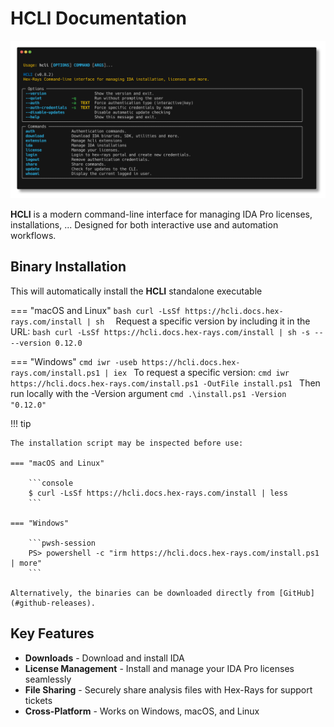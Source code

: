 # HCLI Documentation

![](assets/screenshot.png)

**HCLI** is a modern command-line interface for managing IDA Pro licenses, installations, ... Designed for both interactive use and automation workflows.

## Binary Installation

This will automatically install the **HCLI** standalone executable

=== "macOS and Linux"
    ```bash
    curl -LsSf https://hcli.docs.hex-rays.com/install | sh 
    ```
    Request a specific version by including it in the URL:
    ```bash
    curl -LsSf https://hcli.docs.hex-rays.com/install | sh -s -- --version 0.12.0
    ```

=== "Windows"
    ```cmd
    iwr -useb https://hcli.docs.hex-rays.com/install.ps1 | iex
    ```
    To request a specific version: 
    ```cmd
    iwr https://hcli.docs.hex-rays.com/install.ps1 -OutFile install.ps1
    ```
    Then run locally with the -Version argument 
    ```cmd
    .\install.ps1 -Version "0.12.0"
    ```

!!! tip

    The installation script may be inspected before use:

    === "macOS and Linux"

        ```console
        $ curl -LsSf https://hcli.docs.hex-rays.com/install | less
        ```

    === "Windows"

        ```pwsh-session
        PS> powershell -c "irm https://hcli.docs.hex-rays.com/install.ps1 | more"
        ```

    Alternatively, the binaries can be downloaded directly from [GitHub](#github-releases).

## Key Features

- **Downloads** - Download and install IDA   
- **License Management** - Install and manage your IDA Pro licenses seamlessly  
- **File Sharing** - Securely share analysis files with Hex-Rays for support tickets
- **Cross-Platform** - Works on Windows, macOS, and Linux

